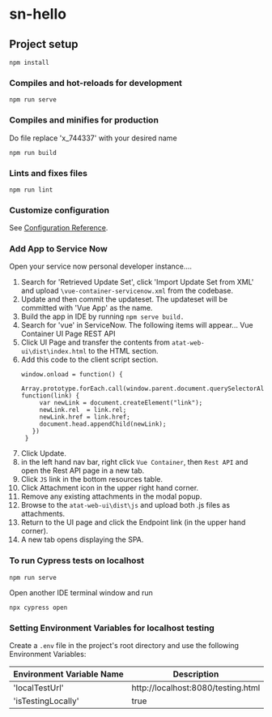 # sn-hello

## Project setup
```
npm install
```

### Compiles and hot-reloads for development
```
npm run serve
```

### Compiles and minifies for production
Do file replace 'x_744337' with your desired name
```
npm run build
```

### Lints and fixes files
```
npm run lint
```

### Customize configuration
See [Configuration Reference](https://cli.vuejs.org/config/).


### Add App to Service Now ###
Open your service now personal developer instance....
1. Search for 'Retrieved Update Set', click 'Import Update Set from XML' and upload `\vue-container-servicenow.xml` from the codebase. 
2. Update and then commit the updateset.  The updateset will be committed with 'Vue App' as the name.
3. Build the app in IDE by running `npm serve build.`  
4. Search for 'vue' in ServiceNow.  The following items will appear...
   Vue Container
     UI Page
     REST API
5. Click UI Page and transfer the contents from `atat-web-ui\dist\index.html` to the HTML section.
6. Add this code to the client script section.
   ``` 	
   window.onload = function() {
    Array.prototype.forEach.call(window.parent.document.querySelectorAll("link[rel=stylesheet]"), function(link) {
        var newLink = document.createElement("link");
        newLink.rel  = link.rel;
        newLink.href = link.href;
        document.head.appendChild(newLink);
      })
    } 
   ```
7. Click Update.  
8. in the left hand nav bar, right click `Vue Container`, then `Rest API` and open the Rest API page in a new tab. 
9. Click `JS` link in the bottom resources table.
10. Click Attachment icon in the upper right hand corner. 
11. Remove any existing attachments in the modal popup.
12. Browse to the `atat-web-ui\dist\js` and upload both .js files as attachments. 
13. Return to the UI page and click the Endpoint link (in the upper hand corner).
14. A new tab opens displaying the SPA.


### To run Cypress tests on localhost

```
npm run serve
```

Open another IDE terminal window and run 

```
npx cypress open
```
### Setting Environment Variables for localhost testing

Create a `.env` file in the project's root directory and use the following Environment Variables:

| Environment Variable Name | Description          |
| ------------------------- | -------------------- |
| 'localTestUrl'            | http://localhost:8080/testing.html |
| 'isTestingLocally'        | true                |

```